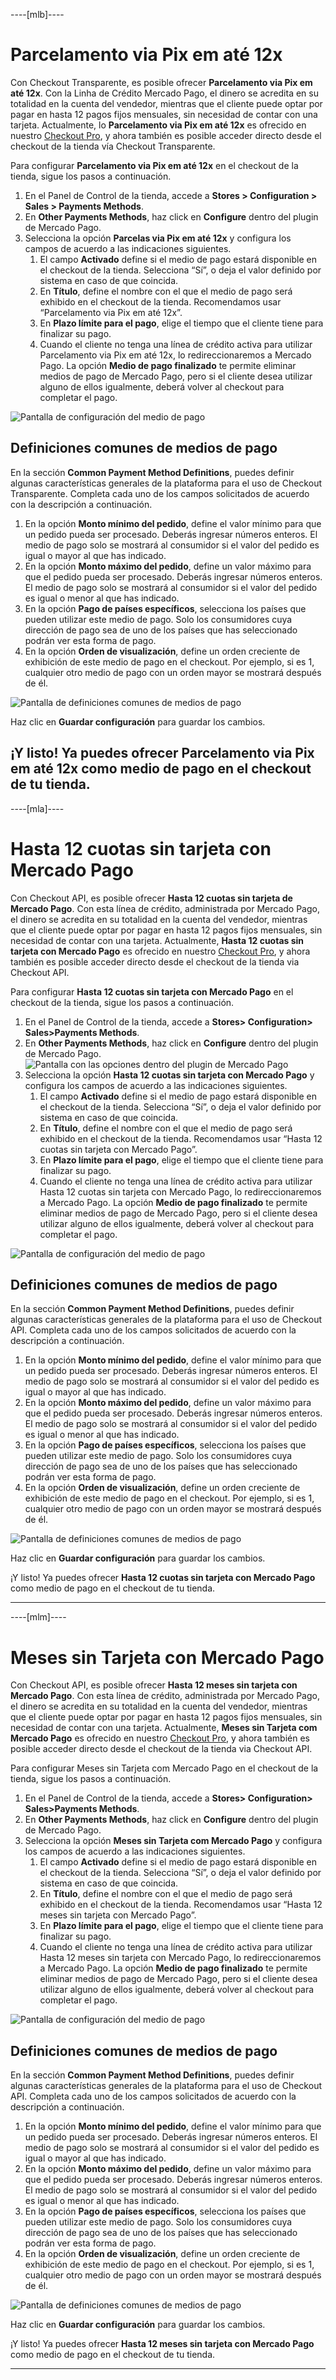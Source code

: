 ----[mlb]----
# Parcelamento via Pix em até 12x
Con Checkout Transparente, es posible ofrecer **Parcelamento via Pix em até 12x**. Con la Linha de Crédito Mercado Pago, el dinero se acredita en su totalidad en la cuenta del vendedor, mientras que el cliente puede optar por pagar en hasta 12 pagos fijos mensuales, sin necesidad de contar con una tarjeta.
Actualmente, lo **Parcelamento via Pix em até 12x** es ofrecido en nuestro [Checkout Pro](/developers/es/docs/checkout-pro/landing), y ahora también es posible acceder directo desde el checkout de la tienda vía Checkout Transparente.

Para configurar **Parcelamento via Pix em até 12x** en el checkout de la tienda, sigue los pasos a continuación.
1. En el Panel de Control de la tienda, accede a **Stores > Configuration > Sales > Payments Methods**.
2. En **Other Payments Methods**, haz click en **Configure** dentro del plugin de Mercado Pago.
3. Selecciona la opción **Parcelas via Pix em até 12x** y configura los campos de acuerdo a las indicaciones siguientes.
   1. El campo **Activado** define si el medio de pago estará disponible en el checkout de la tienda. Selecciona “Sí”, o deja el valor definido por sistema en caso de que coincida.
   2. En **Título**, define el nombre con el que el medio de pago será exhibido en el checkout de la tienda. Recomendamos usar “Parcelamento via Pix em até 12x”.
   3. En **Plazo límite para el pago**, elige el tiempo que el cliente tiene para finalizar su pago.
   4. Cuando el cliente no tenga una línea de crédito activa para utilizar Parcelamento via Pix em até 12x, lo redireccionaremos a Mercado Pago. La opción **Medio de pago finalizado** te permite eliminar medios de pago de Mercado Pago, pero si el cliente desea utilizar alguno de ellos igualmente, deberá volver al checkout para completar el pago.

![Pantalla de configuración del medio de pago](/images/adobe-commerce/cho-api-credits-mlb-1.png)

## Definiciones comunes de medios de pago
En la sección **Common Payment Method Definitions**, puedes definir algunas características generales de la plataforma para el uso de Checkout Transparente. Completa cada uno de los campos solicitados de acuerdo con la descripción a continuación.
1. En la opción **Monto mínimo del pedido**, define el valor mínimo para que un pedido pueda ser procesado. Deberás ingresar números enteros. El medio de pago solo se mostrará al consumidor si el valor del pedido es igual o mayor al que has indicado.
2. En la opción **Monto máximo del pedido**, define un valor máximo para que el pedido pueda ser procesado. Deberás ingresar números enteros. El medio de pago solo se mostrará al consumidor si el valor del pedido es igual o menor al que has indicado.
3. En la opción **Pago de países específicos**, selecciona los países que pueden utilizar este medio de pago. Solo los consumidores cuya dirección de pago sea de uno de los países que has seleccionado podrán ver esta forma de pago.
4. En la opción **Orden de visualización**, define un orden creciente de exhibición de este medio de pago en el checkout. Por ejemplo, si es 1, cualquier otro medio de pago con un orden mayor se mostrará después de él.

![Pantalla de definiciones comunes de medios de pago](/images/adobe-commerce/cho-api-credits-mlb-2.png)

Haz clic en **Guardar configuración** para guardar los cambios.

¡Y listo! Ya puedes ofrecer **Parcelamento via Pix em até 12x** como medio de pago en el checkout de tu tienda.
------------
----[mla]----
# Hasta 12 cuotas sin tarjeta con Mercado Pago
Con Checkout API, es posible ofrecer **Hasta 12 cuotas sin tarjeta de Mercado Pago**. Con esta línea de crédito, administrada por Mercado Pago, el dinero se acredita en su totalidad en la cuenta del vendedor, mientras que el cliente puede optar por pagar en hasta 12 pagos fijos mensuales, sin necesidad de contar con una tarjeta.
Actualmente, **Hasta 12 cuotas sin tarjeta con Mercado Pago** es ofrecido en nuestro [Checkout Pro](/developers/es/docs/checkout-pro/landing), y ahora también es posible acceder directo desde el checkout de la tienda via Checkout API.

Para configurar **Hasta 12 cuotas sin tarjeta con Mercado Pago** en el checkout de la tienda, sigue los pasos a continuación.
1. En el Panel de Control de la tienda, accede a **Stores> Configuration> Sales>Payments Methods**.
2. En **Other Payments Methods**, haz click en **Configure** dentro del plugin de Mercado Pago.
    ![Pantalla con las opciones dentro del plugin de Mercado Pago](/images/adobe-commerce/cho-api-credits-config-mla-es.png)
3. Selecciona la opción **Hasta 12 cuotas sin tarjeta con Mercado Pago** y configura los campos de acuerdo a las indicaciones siguientes.
    1. El campo **Activado** define si el medio de pago estará disponible en el checkout de la tienda. Selecciona “Sí”, o deja el valor definido por sistema en caso de que coincida.
    2. En **Título**, define el nombre con el que el medio de pago será exhibido en el checkout de la tienda. Recomendamos usar “Hasta 12 cuotas sin tarjeta con Mercado Pago”.
    3. En **Plazo límite para el pago**, elige el tiempo que el cliente tiene para finalizar su pago.
    4. Cuando el cliente no tenga una línea de crédito activa para utilizar Hasta 12 cuotas sin tarjeta con Mercado Pago, lo redireccionaremos a Mercado Pago. La opción **Medio de pago finalizado** te permite eliminar medios de pago de Mercado Pago, pero si el cliente desea utilizar alguno de ellos igualmente, deberá volver al checkout para completar el pago.

![Pantalla de configuración del medio de pago](/images/adobe-commerce/cho-api-credits-mla-1.png)

## Definiciones comunes de medios de pago
En la sección **Common Payment Method Definitions**, puedes definir algunas características generales de la plataforma para el uso de Checkout API. Completa cada uno de los campos solicitados de acuerdo con la descripción a continuación.
1. En la opción **Monto mínimo del pedido**, define el valor mínimo para que un pedido pueda ser procesado. Deberás ingresar números enteros. El medio de pago solo se mostrará al consumidor si el valor del pedido es igual o mayor al que has indicado.
2. En la opción **Monto máximo del pedido**, define un valor máximo para que el pedido pueda ser procesado. Deberás ingresar números enteros. El medio de pago solo se mostrará al consumidor si el valor del pedido es igual o menor al que has indicado.
3. En la opción **Pago de países específicos**, selecciona los países que pueden utilizar este medio de pago. Solo los consumidores cuya dirección de pago sea de uno de los países que has seleccionado podrán ver esta forma de pago.
4. En la opción **Orden de visualización**, define un orden creciente de exhibición de este medio de pago en el checkout. Por ejemplo, si es 1, cualquier otro medio de pago con un orden mayor se mostrará después de él.

![Pantalla de definiciones comunes de medios de pago](/images/adobe-commerce/cho-api-credits-mla-2.png)

Haz clic en **Guardar configuración** para guardar los cambios.

¡Y listo! Ya puedes ofrecer **Hasta 12 cuotas sin tarjeta con Mercado Pago** como medio de pago en el checkout de tu tienda.

------------
----[mlm]----
# Meses sin Tarjeta con Mercado Pago
Con Checkout API, es posible ofrecer **Hasta 12 meses sin tarjeta con Mercado Pago**. Con esta línea de crédito, administrada por Mercado Pago, el dinero se acredita en su totalidad en la cuenta del vendedor, mientras que el cliente puede optar por pagar en hasta 12 pagos fijos mensuales, sin necesidad de contar con una tarjeta.
Actualmente, **Meses sin Tarjeta com Mercado Pago** es ofrecido en nuestro [Checkout Pro](/developers/es/docs/checkout-pro/landing), y ahora también es posible acceder directo desde el checkout de la tienda via Checkout API.

Para configurar Meses sin Tarjeta com Mercado Pago en el checkout de la tienda, sigue los pasos a continuación.
1. En el Panel de Control de la tienda, accede a **Stores> Configuration> Sales>Payments Methods**.
2. En **Other Payments Methods**, haz click en **Configure** dentro del plugin de Mercado Pago.
3. Selecciona la opción **Meses sin Tarjeta com Mercado Pago** y configura los campos de acuerdo a las indicaciones siguientes.
   1. El campo **Activado** define si el medio de pago estará disponible en el checkout de la tienda. Selecciona “Sí”, o deja el valor definido por sistema en caso de que coincida.
   2. En **Título**, define el nombre con el que el medio de pago será exhibido en el checkout de la tienda. Recomendamos usar “Hasta 12 meses sin tarjeta con Mercado Pago”.
   3. En **Plazo límite para el pago**, elige el tiempo que el cliente tiene para finalizar su pago.
   4. Cuando el cliente no tenga una línea de crédito activa para utilizar Hasta 12 meses sin tarjeta con Mercado Pago, lo redireccionaremos a Mercado Pago. La opción **Medio de pago finalizado** te permite eliminar medios de pago de Mercado Pago, pero si el cliente desea utilizar alguno de ellos igualmente, deberá volver al checkout para completar el pago.

![Pantalla de configuración del medio de pago](/images/adobe-commerce/cho-api-credits-mlm-1.png)

## Definiciones comunes de medios de pago
En la sección **Common Payment Method Definitions**, puedes definir algunas características generales de la plataforma para el uso de Checkout API. Completa cada uno de los campos solicitados de acuerdo con la descripción a continuación.
1. En la opción **Monto mínimo del pedido**, define el valor mínimo para que un pedido pueda ser procesado. Deberás ingresar números enteros. El medio de pago solo se mostrará al consumidor si el valor del pedido es igual o mayor al que has indicado.
2. En la opción **Monto máximo del pedido**, define un valor máximo para que el pedido pueda ser procesado. Deberás ingresar números enteros. El medio de pago solo se mostrará al consumidor si el valor del pedido es igual o menor al que has indicado.
3. En la opción **Pago de países específicos**, selecciona los países que pueden utilizar este medio de pago. Solo los consumidores cuya dirección de pago sea de uno de los países que has seleccionado podrán ver esta forma de pago.
4. En la opción **Orden de visualización**, define un orden creciente de exhibición de este medio de pago en el checkout. Por ejemplo, si es 1, cualquier otro medio de pago con un orden mayor se mostrará después de él.

![Pantalla de definiciones comunes de medios de pago](/images/adobe-commerce/cho-api-credits-mlm-2.png)

Haz clic en **Guardar configuración** para guardar los cambios.

¡Y listo! Ya puedes ofrecer **Hasta 12 meses sin tarjeta con Mercado Pago** como medio de pago en el checkout de tu tienda.

------------